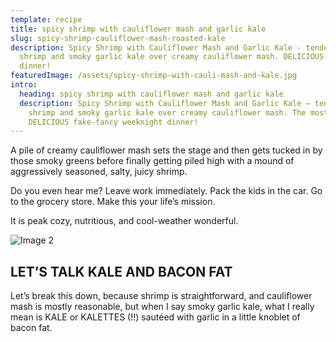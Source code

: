 ```yaml
---
template: recipe
title: spicy shrimp with cauliflower mash and garlic kale
slug: spicy-shrimp-cauliflower-mash-roasted-kale
description: Spicy Shrimp with Cauliflower Mash and Garlic Kale - tender-sweet
  shrimp and smoky garlic kale over creamy cauliflower mash. DELICIOUS weeknight
  dinner!
featuredImage: /assets/spicy-shrimp-with-cauli-mash-and-kale.jpg
intro:
  heading: spicy shrimp with cauliflower mash and garlic kale
  description: Spicy Shrimp with Cauliflower Mash and Garlic Kale – tender-sweet
    shrimp and smoky garlic kale over creamy cauliflower mash. The most
    DELICIOUS fake-fancy weeknight dinner!
---
```

A pile of creamy cauliflower mash sets the stage and then gets tucked in by those smoky greens before finally getting piled high with a mound of aggressively seasoned, salty, juicy shrimp.

Do you even hear me? Leave work immediately. Pack the kids in the car. Go to the grocery store. Make this your life’s mission.

It is peak cozy, nutritious, and cool-weather wonderful.

![Image 2](/assets/shrimp-and-cauliflower-1-3.jpg "Shrimp")

## LET’S TALK KALE AND BACON FAT

Let’s break this down, because shrimp is straightforward, and cauliflower mash is mostly reasonable, but when I say smoky garlic kale, what I really mean is KALE or KALETTES (!!) sautéed with garlic in a little knoblet of bacon fat.